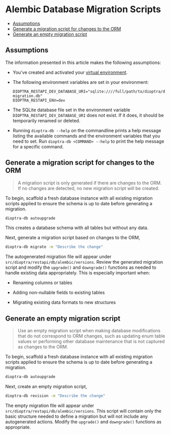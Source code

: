 # Alembic Database Migration Scripts

<!-- markdownlint-disable MD007 MD030 -->
- [Assumptions](#assumptions)
- [Generate a migration script for changes to the ORM](#generate-a-migration-script-for-changes-to-the-orm)
- [Generate an empty migration script](#generate-an-empty-migration-script)
<!-- markdownlint-enable MD007 MD030 -->

## Assumptions

The information presented in this article makes the following assumptions:

-   You've created and activated your [virtual environment](../../DEVELOPER.md#setting-up-the-python-virtual-environment).

-   The following environment variables are set in your environment:

        DIOPTRA_RESTAPI_DEV_DATABASE_URI="sqlite:////full/path/to/dioptra/dioptra-migration.db"
        DIOPTRA_RESTAPI_ENV=dev

-   The SQLite database file set in the environment variable `DIOPTRA_RESTAPI_DEV_DATABASE_URI` does not exist. If it does, it should be temporarily renamed or deleted.

-   Running `dioptra-db --help` on the commandline prints a help message listing the available commands and the environment variables that you need to set. Run `dioptra-db <COMMAND> --help` to print the help message for a specific command.

## Generate a migration script for changes to the ORM

> A migration script is only generated if there are changes to the ORM. If no changes are detected, no new migration script will be created.

To begin, scaffold a fresh database instance with all existing migration scripts applied to ensure the schema is up to date before generating a migration.

```sh
dioptra-db autoupgrade
```

This creates a database schema with all tables but without any data.

Next, generate a migration script based on changes to the ORM,

```sh
dioptra-db migrate -m "Describe the change"
```

The autogenerated migration file will appear under `src/dioptra/restapi/db/alembic/versions`. Review the generated migration script and modify the `upgrade()` and `downgrade()` functions as needed to handle existing data appropriately. This is especially important when:

-   Renaming columns or tables

-   Adding non-nullable fields to existing tables

-   Migrating existing data formats to new structures

## Generate an empty migration script

> Use an empty migration script when making database modifications that do not correspond to ORM changes, such as updating enum table values or performing other database maintenance that is not captured as changes to the ORM.

To begin, scaffold a fresh database instance with all existing migration scripts applied to ensure the schema is up to date before generating a migration.

```sh
dioptra-db autoupgrade
```

Next, create an empty migration script,

```sh
dioptra-db revision -m "Describe the change"
```

The empty migration file will appear under `src/dioptra/restapi/db/alembic/versions`. This script will contain only the basic structure needed to define a migration but will not include any autogenerated actions. Modify the `upgrade()` and `downgrade()` functions as appropriate.
